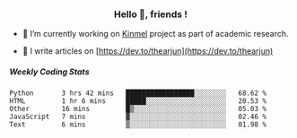 <h3 align="center">Hello 👋, friends !</h3>

- 🔭 I’m currently working on [Kinmel](https://github.com/thearjun/kinmel) project as part of academic research.

- 📝 I write articles on [https://dev.to/thearjun](https://dev.to/thearjun)


##### Weekly Coding Stats
<!--START_SECTION:waka-->
```text
Python       3 hrs 42 mins   █████████████████░░░░░░░░   68.62 % 
HTML         1 hr 6 mins     █████░░░░░░░░░░░░░░░░░░░░   20.53 % 
Other        16 mins         █▒░░░░░░░░░░░░░░░░░░░░░░░   05.03 % 
JavaScript   7 mins          ▓░░░░░░░░░░░░░░░░░░░░░░░░   02.46 % 
Text         6 mins          ▒░░░░░░░░░░░░░░░░░░░░░░░░   01.98 % 
```
<!--END_SECTION:waka-->
